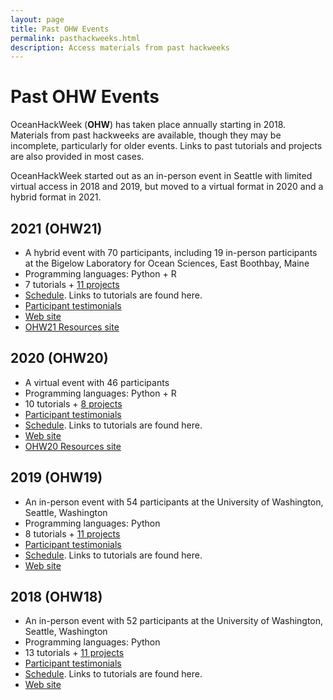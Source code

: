 ```yaml
---
layout: page
title: Past OHW Events
permalink: pasthackweeks.html
description: Access materials from past hackweeks
---
```


# Past OHW Events

OceanHackWeek (**OHW**) has taken place annually starting in 2018. Materials from past hackweeks are available, though they may be incomplete, particularly for older events. Links to past tutorials and projects are also provided in most cases.

OceanHackWeek started out as an in-person event in Seattle with limited virtual access in 2018 and 2019, but moved to a virtual format in 2020 and a hybrid format in 2021.

## 2021 (OHW21)

- A hybrid event with 70 participants, including 19 in-person participants at the Bigelow Laboratory for Ocean Sciences, East Boothbay, Maine
- Programming languages: Python + R
- 7 tutorials + [11 projects](https://oceanhackweek.github.io/ohw-resources/projects/projectlist/)
- [Schedule](https://oceanhackweek.github.io/ohw-resources/schedule/#main-virtual-event). Links to tutorials are found here.
- [Participant testimonials](testimonials.md#ohw21-hybrid)
- [Web site](https://oceanhackweek.github.io/ohw21/)
- [OHW21 Resources site](https://oceanhackweek.github.io/ohw-resources/)

## 2020 (OHW20)

- A virtual event with 46 participants
- Programming languages: Python + R
- 10 tutorials + [8 projects](https://oceanhackweek.github.io/ohw21/projects_2020.html)
- [Participant testimonials](testimonials.md#ohw20-virtual)
- [Schedule](https://oceanhackweek.github.io/ohw-resources/ohw20/schedule/). Links to tutorials are found here.
- [Web site](https://oceanhackweek.github.io/ohw20/)
- [OHW20 Resources site](https://oceanhackweek.github.io/ohw-resources/ohw20/)

## 2019 (OHW19)

- An in-person event with 54 participants at the University of Washington, Seattle, Washington
- Programming languages: Python
- 8 tutorials + [11 projects](https://oceanhackweek.github.io/ohw19/projects_2019.html)
- [Participant testimonials](testimonials.md#ohw19-in-person)
- [Schedule](https://oceanhackweek.github.io/ohw19/curriculum_2019.html). Links to tutorials are found here.
- [Web site](https://oceanhackweek.github.io/ohw19/)

## 2018 (OHW18)

- An in-person event with 52 participants at the University of Washington, Seattle, Washington
- Programming languages: Python
- 13 tutorials + [11 projects](https://oceanhackweek.github.io/ohw2018/projects.html)
- [Participant testimonials](testimonials#ohw18-in-person)
- [Schedule](https://oceanhackweek.github.io/ohw2018/schedule.html). Links to tutorials are found here.
- [Web site](https://oceanhackweek.github.io/ohw2018/)
